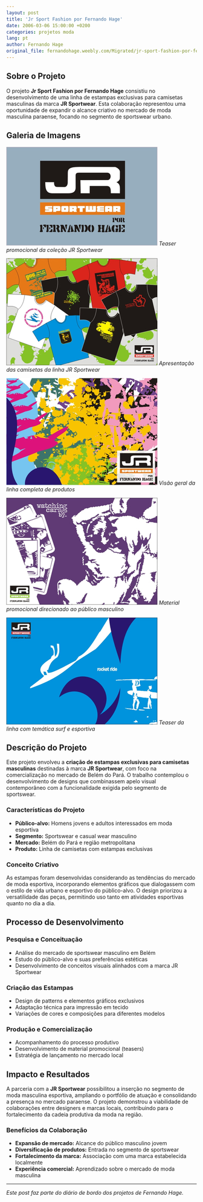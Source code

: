 ```yaml
---
layout: post
title: 'Jr Sport Fashion por Fernando Hage'
date: 2006-03-06 15:00:00 +0200
categories: projetos moda
lang: pt
author: Fernando Hage
original_file: fernandohage.weebly.com/Migrated/jr-sport-fashion-por-fernando-hage.html
---
```


## Sobre o Projeto

O projeto **Jr Sport Fashion por Fernando Hage** consistiu no desenvolvimento de uma linha de estampas exclusivas para camisetas masculinas da marca **JR Sportwear**. Esta colaboração representou uma oportunidade de expandir o alcance criativo no mercado de moda masculina paraense, focando no segmento de sportswear urbano.

## Galeria de Imagens

![JR Sportwear - Teaser da Coleção](/assets/images/2006-03-06-colecao-jr-sport-fashion-fernando-hage-01.jpg)
*Teaser promocional da coleção JR Sportwear*

![Camisetas JR Sportwear - Apresentação](/assets/images/2006-03-06-colecao-jr-sport-fashion-fernando-hage-02.jpg)
*Apresentação das camisetas da linha JR Sportwear*

![JR Sportwear - Linha Completa](/assets/images/2006-03-06-colecao-jr-sport-fashion-fernando-hage-03.jpg)
*Visão geral da linha completa de produtos*

![Teaser Male - Público Masculino](/assets/images/2006-03-06-colecao-jr-sport-fashion-fernando-hage-04.jpg)
*Material promocional direcionado ao público masculino*

![Teaser Surf - Linha Esportiva](/assets/images/2006-03-06-colecao-jr-sport-fashion-fernando-hage-05.jpg)
*Teaser da linha com temática surf e esportiva*

## Descrição do Projeto

Este projeto envolveu a **criação de estampas exclusivas para camisetas masculinas** destinadas à marca **JR Sportwear**, com foco na comercialização no mercado de Belém do Pará. O trabalho contemplou o desenvolvimento de designs que combinassem apelo visual contemporâneo com a funcionalidade exigida pelo segmento de sportswear.

### Características do Projeto

- **Público-alvo:** Homens jovens e adultos interessados em moda esportiva
- **Segmento:** Sportswear e casual wear masculino
- **Mercado:** Belém do Pará e região metropolitana
- **Produto:** Linha de camisetas com estampas exclusivas

### Conceito Criativo

As estampas foram desenvolvidas considerando as tendências do mercado de moda esportiva, incorporando elementos gráficos que dialogassem com o estilo de vida urbano e esportivo do público-alvo. O design priorizou a versatilidade das peças, permitindo uso tanto em atividades esportivas quanto no dia a dia.

## Processo de Desenvolvimento

### Pesquisa e Conceituação

- Análise do mercado de sportswear masculino em Belém
- Estudo do público-alvo e suas preferências estéticas
- Desenvolvimento de conceitos visuais alinhados com a marca JR Sportwear

### Criação das Estampas

- Design de patterns e elementos gráficos exclusivos
- Adaptação técnica para impressão em tecido
- Variações de cores e composições para diferentes modelos

### Produção e Comercialização

- Acompanhamento do processo produtivo
- Desenvolvimento de material promocional (teasers)
- Estratégia de lançamento no mercado local

## Impacto e Resultados

A parceria com a **JR Sportwear** possibilitou a inserção no segmento de moda masculina esportiva, ampliando o portfólio de atuação e consolidando a presença no mercado paraense. O projeto demonstrou a viabilidade de colaborações entre designers e marcas locais, contribuindo para o fortalecimento da cadeia produtiva da moda na região.

### Benefícios da Colaboração

- **Expansão de mercado:** Alcance do público masculino jovem
- **Diversificação de produtos:** Entrada no segmento de sportswear
- **Fortalecimento da marca:** Associação com uma marca estabelecida localmente
- **Experiência comercial:** Aprendizado sobre o mercado de moda masculina

---

*Este post faz parte do diário de bordo dos projetos de Fernando Hage.*
